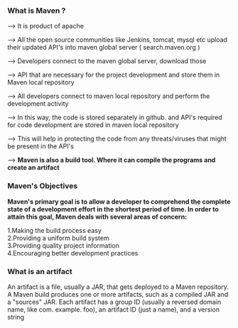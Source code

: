 ### What is Maven ?
--> It is product of apache<br>

--> All the open source communities  like  Jenkins, tomcat, mysql etc upload their updated API's into maven global server ( search.maven.org )<br>

--> Developers  connect to  the maven global server, download those<br>

--> API  that are necessary for the project development and store them in  Maven local repository<br>

--> All  developers connect   to  maven local repository and perform the development activity<br>

--> In this way, the code is stored separately in github. and API's required for code development are stored in maven local repository<br>

--> This will help in protecting the code from any threats/viruses that might be present in the  API's<br>

--> <b>Maven  is also a build tool. Where it can compile the programs and create an artifact</b>

### Maven's Objectives

<b>Maven's primary goal is to allow a developer to comprehend the complete state of a development effort in the shortest period of time. In order to attain this goal, Maven deals with several areas of concern:</b><br>

1.Making the build process easy<br>
2.Providing a uniform build system<br>
3.Providing quality project information<br>
4.Encouraging better development practices<br>

### What is an artifact
An artifact is a file, usually a JAR, that gets deployed to a Maven repository. A Maven build produces one or more artifacts, such as a compiled JAR and a "sources" JAR. Each artifact has a group ID (usually a reversed domain name, like com. example. foo), an artifact ID (just a name), and a version string
